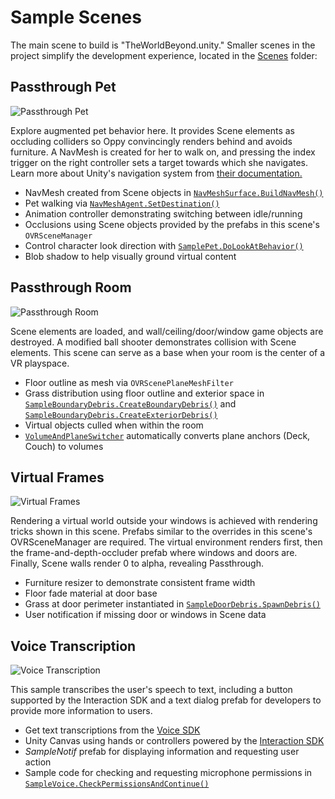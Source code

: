 # Sample Scenes

The main scene to build is "TheWorldBeyond.unity." Smaller scenes in the project simplify the development experience, located in the [Scenes](../Assets/TheWorldBeyond/Scenes) folder:

## Passthrough Pet
![Passthrough Pet](../Media/ScreenshotPassthroughPet.png "Passthrough Pet")

Explore augmented pet behavior here. It provides Scene elements as occluding colliders so Oppy convincingly renders behind and avoids furniture. A NavMesh is created for her to walk on, and pressing the index trigger on the right controller sets a target towards which she navigates. Learn more about Unity's navigation system from [their documentation.](https://docs.unity3d.com/Manual/com.unity.ai.navigation.html)

* NavMesh created from Scene objects in [`NavMeshSurface.BuildNavMesh()`](../Assets/TheWorldBeyond/Scripts/SampleScenes/SamplePetExperience.cs#L30)
* Pet walking via [`NavMeshAgent.SetDestination()`](../Assets/TheWorldBeyond/Scripts/SampleScenes/SamplePetExperience.cs#L54)
* Animation controller demonstrating switching between idle/running
* Occlusions using Scene objects provided by the prefabs in this scene's `OVRSceneManager`
* Control character look direction with [`SamplePet.DoLookAtBehavior()`](../Assets/TheWorldBeyond/Scripts/SampleScenes/SamplePet.cs#L85)
* Blob shadow to help visually ground virtual content

## Passthrough Room
![Passthrough Room](../Media/ScreenshotPassthroughRoom.png "Passthrough Room")

Scene elements are loaded, and wall/ceiling/door/window game objects are destroyed. A modified ball shooter demonstrates collision with Scene elements. This scene can serve as a base when your room is the center of a VR playspace.

* Floor outline as mesh via `OVRScenePlaneMeshFilter`
* Grass distribution using floor outline and exterior space in [`SampleBoundaryDebris.CreateBoundaryDebris()`](../Assets/TheWorldBeyond/Scripts/SampleScenes/SampleBoundaryDebris.cs#L48) and [`SampleBoundaryDebris.CreateExteriorDebris()`](../Assets/TheWorldBeyond/Scripts/SampleScenes/SampleBoundaryDebris.cs#L82)
* Virtual objects culled when within the room
* [`VolumeAndPlaneSwitcher`](https://developers.meta.com/horizon/documentation/unity/unity-scene-plane-and-volume-sample) automatically converts plane anchors (Deck, Couch) to volumes

## Virtual Frames
![Virtual Frames](../Media/ScreenshotVirtualFrames.png "Virtual Frames")

Rendering a virtual world outside your windows is achieved with rendering tricks shown in this scene. Prefabs similar to the overrides in this scene's OVRSceneManager are required. The virtual environment renders first, then the frame-and-depth-occluder prefab where windows and doors are. Finally, Scene walls render 0 to alpha, revealing Passthrough.

* Furniture resizer to demonstrate consistent frame width
* Floor fade material at door base
* Grass at door perimeter instantiated in [`SampleDoorDebris.SpawnDebris()`](../Assets/TheWorldBeyond/Scripts/SamplePrefabs/SampleDoorDebris.cs#L29)
* User notification if missing door or windows in Scene data

## Voice Transcription
![Voice Transcription](../Media/ScreenshotVoiceTranscription.png "Voice Transcription")

This sample transcribes the user's speech to text, including a button supported by the Interaction SDK and a text dialog prefab for developers to provide more information to users.

* Get text transcriptions from the [Voice SDK](https://developers.meta.com/horizon/documentation/unity/voice-sdk-overview/)
* Unity Canvas using hands or controllers powered by the [Interaction SDK](https://developers.meta.com/horizon/documentation/unity/unity-isdk-interaction-sdk-overview/)
* *SampleNotif* prefab for displaying information and requesting user action
* Sample code for checking and requesting microphone permissions in [`SampleVoice.CheckPermissionsAndContinue()`](../Assets/TheWorldBeyond/Scripts/SampleScenes/SampleVoice.cs#L70)
